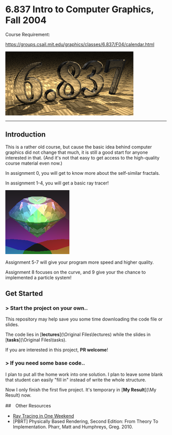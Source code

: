 # 6.837 Intro to Computer Graphics, Fall 2004

Course Requirement:

https://groups.csail.mit.edu/graphics/classes/6.837/F04/calendar.html

![](pic/title.png)

---

## Introduction

This is a rather old course, but cause the basic idea behind computer graphics did not change that much, it is still a good start for anyone interested in that. (And it's not that easy to get access to the high-quality course material even now.)



In assignment 0, you will get to know more about the self-similar fractals.

In assignment 1-4, you will get a basic ray tracer!

![result4](pic\result4.png)

Assignment 5-7 will give your program more speed and higher quality.

Assignment 8 focuses on the curve, and 9 give your the chance to implemented a particle system!



## Get Started

### > Start the project on your own..

This repository may help save you some time downloading the code file or slides.

The code lies in [**lectures**](\Original Files\lectures) while the slides in [**tasks**](\Original Files\tasks).

If you are interested in this project, **PR welcome**!



### > If you need some base code..

I plan to put all the home work into one solution. I plan to leave some blank that student can easily "fill in" instead of write the whole structure.

Now I only finish the first five project. It's temporary in [**My Result**](\My Result) now.



##　Other Resources


- [Ray Tracing in One Weekend](https://raytracing.github.io/books/RayTracingInOneWeekend.html)
- [PBRT] Physically Based Rendering, Second Edition: From Theory To Implementation. Pharr, Matt and Humphreys, Greg. 2010.

